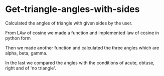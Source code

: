 # Get-triangle-angles-with-sides
Calculated the angles of triangle with given sides by the user.

From LAw of cosine we made a function and implemented law of cosine in python form

Then we made another function and calculated the three angles which are alpha, beta, gamma.

In the last we compared the angles with the conditions of acute, obtuse, right and of 'no triangle'.

